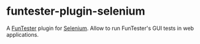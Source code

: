 # funtester-plugin-selenium
A [FunTester](https://github.com/funtester/funtester) plugin for [Selenium](http://www.seleniumhq.org/). Allow to run FunTester's GUI tests in web applications.

